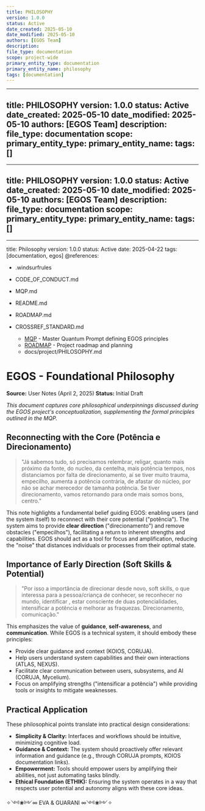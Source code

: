 ```yaml
---
title: PHILOSOPHY
version: 1.0.0
status: Active
date_created: 2025-05-10
date_modified: 2025-05-10
authors: [EGOS Team]
description: 
file_type: documentation
scope: project-wide
primary_entity_type: documentation
primary_entity_name: philosophy
tags: [documentation]
---
```

---
title: PHILOSOPHY
version: 1.0.0
status: Active
date_created: 2025-05-10
date_modified: 2025-05-10
authors: [EGOS Team]
description: 
file_type: documentation
scope: 
primary_entity_type: 
primary_entity_name: 
tags: []
---

---
title: PHILOSOPHY
version: 1.0.0
status: Active
date_created: 2025-05-10
date_modified: 2025-05-10
authors: [EGOS Team]
description: 
file_type: documentation
scope: 
primary_entity_type: 
primary_entity_name: 
tags: []
---

---
title: Philosophy
version: 1.0.0
status: Active
date: 2025-04-22
tags: [documentation, egos]
@references:
- .windsurfrules
- CODE_OF_CONDUCT.md
- MQP.md
- README.md
- ROADMAP.md
- CROSSREF_STANDARD.md

  - [MQP](MQP.md) - Master Quantum Prompt defining EGOS principles
  - [ROADMAP](../governance/migrations/processed/pt/ROADMAP.md) - Project roadmap and planning
  - docs/project/PHILOSOPHY.md




# EGOS - Foundational Philosophy

**Source:** User Notes (April 2, 2025)
**Status:** Initial Draft

*This document captures core philosophical underpinnings discussed during the EGOS project's conceptualization, supplementing the formal principles outlined in the MQP.*

## Reconnecting with the Core (Potência e Direcionamento)

> "Já sabemos tudo, só precisamos relembrar, religar, quanto mais próximo da fonte, do nucleo, da centelha, mais potência tempos, nos distanciamos por falta de direcionamento, aí se tiver muito trauma, empecilho, aumenta a potência contrária, de afastar do núcleo, por não se achar merecedor de tamanha potência. Se tiver direcionamento, vamos retornando para onde mais somos bons, centro."

This note highlights a fundamental belief guiding EGOS: enabling users (and the system itself) to reconnect with their core potential ("potência"). The system aims to provide **clear direction** ("direcionamento") and remove obstacles ("empecilhos"), facilitating a return to inherent strengths and capabilities. EGOS should act as a tool for focus and amplification, reducing the "noise" that distances individuals or processes from their optimal state.

## Importance of Early Direction (Soft Skills & Potential)

> "Por isso a importância de direcionar desde novo, soft skills, o que interessa para a pessoa/criança de conhecer, se reconhecer no mundo, identificar , estar consciente de duas potencialidades, intensificar a potência e melhorar as fraquezas. Direcionamento, comunicação."

This emphasizes the value of **guidance**, **self-awareness**, and **communication**. While EGOS is a technical system, it should embody these principles:
*   Provide clear guidance and context (KOIOS, CORUJA).
*   Help users understand system capabilities and their own interactions (ATLAS, NEXUS).
*   Facilitate clear communication between users, subsystems, and AI (CORUJA, Mycelium).
*   Focus on amplifying strengths ("intensificar a potência") while providing tools or insights to mitigate weaknesses.

## Practical Application

These philosophical points translate into practical design considerations:

*   **Simplicity & Clarity:** Interfaces and workflows should be intuitive, minimizing cognitive load.
*   **Guidance & Context:** The system should proactively offer relevant information and guidance (e.g., through CORUJA prompts, KOIOS documentation links).
*   **Empowerment:** Tools should empower users by amplifying their abilities, not just automating tasks blindly.
*   **Ethical Foundation (ETHIK):** Ensuring the system operates in a way that respects user potential and autonomy aligns with these core ideas.

✧༺❀༻∞ EVA & GUARANI ∞༺❀༻✧